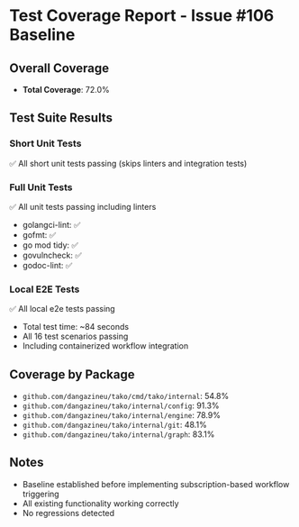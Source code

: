 # Test Coverage Report - Issue #106 Baseline

## Overall Coverage
- **Total Coverage**: 72.0%

## Test Suite Results

### Short Unit Tests
✅ All short unit tests passing (skips linters and integration tests)

### Full Unit Tests  
✅ All unit tests passing including linters
- golangci-lint: ✅ 
- gofmt: ✅
- go mod tidy: ✅
- govulncheck: ✅
- godoc-lint: ✅

### Local E2E Tests
✅ All local e2e tests passing
- Total test time: ~84 seconds
- All 16 test scenarios passing
- Including containerized workflow integration

## Coverage by Package
- `github.com/dangazineu/tako/cmd/tako/internal`: 54.8%
- `github.com/dangazineu/tako/internal/config`: 91.3%  
- `github.com/dangazineu/tako/internal/engine`: 78.9%
- `github.com/dangazineu/tako/internal/git`: 48.1%
- `github.com/dangazineu/tako/internal/graph`: 83.1%

## Notes
- Baseline established before implementing subscription-based workflow triggering
- All existing functionality working correctly
- No regressions detected